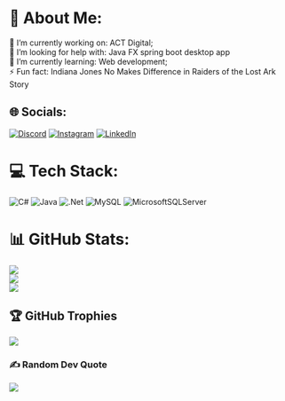 # 💫 About Me:
🔭 I’m currently working on: ACT Digital;<br>🤝 I’m looking for help with: Java FX spring boot desktop app<br>🌱 I’m currently learning: Web development;<br>⚡ Fun fact: Indiana Jones No Makes Difference in Raiders of the Lost Ark Story


## 🌐 Socials:
[![Discord](https://img.shields.io/badge/Discord-%237289DA.svg?logo=discord&logoColor=white)](https://discord.gg/oviniciusguilherme#7143) [![Instagram](https://img.shields.io/badge/Instagram-%23E4405F.svg?logo=Instagram&logoColor=white)](https://instagram.com/https://www.instagram.com/oviniciusguilherme/) [![LinkedIn](https://img.shields.io/badge/LinkedIn-%230077B5.svg?logo=linkedin&logoColor=white)](https://linkedin.com/in/https://www.linkedin.com/in/vinicius-guilherme-oliveira-5a762a186/) 

# 💻 Tech Stack:
![C#](https://img.shields.io/badge/c%23-%23239120.svg?style=for-the-badge&logo=c-sharp&logoColor=white) ![Java](https://img.shields.io/badge/java-%23ED8B00.svg?style=for-the-badge&logo=java&logoColor=white) ![.Net](https://img.shields.io/badge/.NET-5C2D91?style=for-the-badge&logo=.net&logoColor=white) ![MySQL](https://img.shields.io/badge/mysql-%2300f.svg?style=for-the-badge&logo=mysql&logoColor=white) ![MicrosoftSQLServer](https://img.shields.io/badge/Microsoft%20SQL%20Sever-CC2927?style=for-the-badge&logo=microsoft%20sql%20server&logoColor=white)
# 📊 GitHub Stats:
![](https://github-readme-stats.vercel.app/api?username=ViniciusGuilhermeOliveira&theme=dark&hide_border=false&include_all_commits=true&count_private=true)<br/>
![](https://github-readme-streak-stats.herokuapp.com/?user=ViniciusGuilhermeOliveira&theme=dark&hide_border=false)<br/>
![](https://github-readme-stats.vercel.app/api/top-langs/?username=ViniciusGuilhermeOliveira&theme=dark&hide_border=false&include_all_commits=true&count_private=true&layout=compact)

## 🏆 GitHub Trophies
![](https://github-profile-trophy.vercel.app/?username=ViniciusGuilhermeOliveira&theme=dracula&no-frame=false&no-bg=false&margin-w=4)

### ✍️ Random Dev Quote
![](https://quotes-github-readme.vercel.app/api?type=horizontal&theme=radical)

